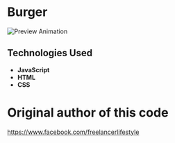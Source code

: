 # Burger
![Preview Animation](https://github.com/akoval29/burger/blob/master/preview.gif)
## Technologies Used
- **JavaScript**
- **HTML**
- **CSS**
  
# Original author of this code
https://www.facebook.com/freelancerlifestyle

